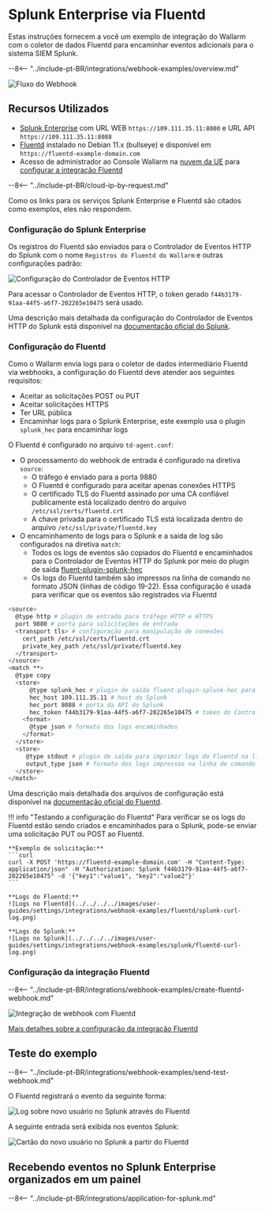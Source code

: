 [splunk-dashboard-by-wallarm-img]: ../../../../images/user-guides/settings/integrations/splunk-dashboard-by-wallarm.png

# Splunk Enterprise via Fluentd

Estas instruções fornecem a você um exemplo de integração do Wallarm com o coletor de dados Fluentd para encaminhar eventos adicionais para o sistema SIEM Splunk.

--8<-- "../include-pt-BR/integrations/webhook-examples/overview.md"

![Fluxo do Webhook](../../../../images/user-guides/settings/integrations/webhook-examples/fluentd/splunk-scheme.png)

## Recursos Utilizados

* [Splunk Enterprise](#splunk-enterprise-configuration) com URL WEB `https://109.111.35.11:8000` e URL API `https://109.111.35.11:8088`
* [Fluentd](#fluentd-configuration) instalado no Debian 11.x (bullseye) e disponível em `https://fluentd-example-domain.com`
* Acesso de administrador ao Console Wallarm na [nuvem da UE](https://my.wallarm.com) para [configurar a integração Fluentd](#configuration-of-fluentd-integration)

--8<-- "../include-pt-BR/cloud-ip-by-request.md"

Como os links para os serviços Splunk Enterprise e Fluentd são citados como exemplos, eles não respondem.

### Configuração do Splunk Enterprise

Os registros do Fluentd são enviados para o Controlador de Eventos HTTP do Splunk com o nome `Registros do Fluentd do Wallarm` e outras configurações padrão:

![Configuração do Controlador de Eventos HTTP](../../../../images/user-guides/settings/integrations/webhook-examples/splunk/fluentd-setup.png)

Para acessar o Controlador de Eventos HTTP, o token gerado `f44b3179-91aa-44f5-a6f7-202265e10475` será usado.

Uma descrição mais detalhada da configuração do Controlador de Eventos HTTP do Splunk está disponível na [documentação oficial do Splunk](https://docs.splunk.com/Documentation/Splunk/8.0.5/Data/UsetheHTTPEventCollector).

### Configuração do Fluentd

Como o Wallarm envia logs para o coletor de dados intermediário Fluentd via webhooks, a configuração do Fluentd deve atender aos seguintes requisitos:

* Aceitar as solicitações POST ou PUT
* Aceitar solicitações HTTPS
* Ter URL pública
* Encaminhar logs para o Splunk Enterprise, este exemplo usa o plugin `splunk_hec` para encaminhar logs

O Fluentd é configurado no arquivo `td-agent.conf`:

* O processamento do webhook de entrada é configurado na diretiva `source`:
    * O tráfego é enviado para a porta 9880
    * O Fluentd é configurado para aceitar apenas conexões HTTPS
    * O certificado TLS do Fluentd assinado por uma CA confiável publicamente está localizado dentro do arquivo `/etc/ssl/certs/fluentd.crt`
    * A chave privada para o certificado TLS está localizada dentro do arquivo `/etc/ssl/private/fluentd.key`
* O encaminhamento de logs para o Splunk e a saída de log são configurados na diretiva `match`:
    * Todos os logs de eventos são copiados do Fluentd e encaminhados para o Controlador de Eventos HTTP do Splunk por meio do plugin de saída [fluent-plugin-splunk-hec](https://github.com/splunk/fluent-plugin-splunk-hec)
    * Os logs do Fluentd também são impressos na linha de comando no formato JSON (linhas de código 19-22). Essa configuração é usada para verificar que os eventos são registrados via Fluentd

```bash linenums="1"
<source>
  @type http # plugin de entrada para tráfego HTTP e HTTPS
  port 9880 # porta para solicitações de entrada
  <transport tls> # configuração para manipulação de conexões
    cert_path /etc/ssl/certs/fluentd.crt
    private_key_path /etc/ssl/private/fluentd.key
  </transport>
</source>
<match **>
  @type copy
  <store>
      @type splunk_hec # plugin de saída fluent-plugin-splunk-hec para encaminhar logs para a API do Splunk via Controlador de Eventos HTTP
      hec_host 109.111.35.11 # host do Splunk
      hec_port 8088 # porta da API do Splunk
      hec_token f44b3179-91aa-44f5-a6f7-202265e10475 # token do Controlador de Eventos HTTP
    <format>
      @type json # formato dos logs encaminhados
    </format>
  </store>
  <store>
     @type stdout # plugin de saída para imprimir logs do Fluentd na linha de comando
     output_type json # formato dos logs impressos na linha de comando
  </store>
</match>
```

Uma descrição mais detalhada dos arquivos de configuração está disponível na [documentação oficial do Fluentd](https://docs.fluentd.org/configuration/config-file).

!!! info "Testando a configuração do Fluentd"
    Para verificar se os logs do Fluentd estão sendo criados e encaminhados para o Splunk, pode-se enviar uma solicitação PUT ou POST ao Fluentd.

    **Exemplo de solicitação:**
    ```curl
    curl -X POST 'https://fluentd-example-domain.com' -H "Content-Type: application/json" -H "Authorization: Splunk f44b3179-91aa-44f5-a6f7-202265e10475" -d '{"key1":"value1", "key2":"value2"}'
    ```

    **Logs do Fluentd:**
    ![Logs no Fluentd](../../../../images/user-guides/settings/integrations/webhook-examples/fluentd/splunk-curl-log.png)

    **Logs do Splunk:**
    ![Logs no Splunk](../../../../images/user-guides/settings/integrations/webhook-examples/splunk/fluentd-curl-log.png)

### Configuração da integração Fluentd

--8<-- "../include-pt-BR/integrations/webhook-examples/create-fluentd-webhook.md"

![Integração de webhook com Fluentd](../../../../images/user-guides/settings/integrations/add-fluentd-integration.png)

[Mais detalhes sobre a configuração da integração Fluentd](../fluentd.md)

## Teste do exemplo

--8<-- "../include-pt-BR/integrations/webhook-examples/send-test-webhook.md"

O Fluentd registrará o evento da seguinte forma:

![Log sobre novo usuário no Splunk através do Fluentd](../../../../images/user-guides/settings/integrations/webhook-examples/fluentd/splunk-user-log.png)

A seguinte entrada será exibida nos eventos Splunk:

![Cartão do novo usuário no Splunk a partir do Fluentd](../../../../images/user-guides/settings/integrations/webhook-examples/splunk/fluentd-user.png)

## Recebendo eventos no Splunk Enterprise organizados em um painel

--8<-- "../include-pt-BR/integrations/application-for-splunk.md"
